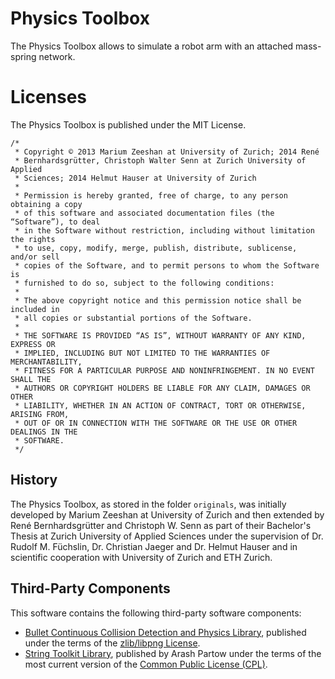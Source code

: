 Physics Toolbox
===============

The Physics Toolbox allows to simulate a robot arm with an attached mass-spring network.

# Licenses
The Physics Toolbox is published under the MIT License.
```
/*
 * Copyright © 2013 Marium Zeeshan at University of Zurich; 2014 René
 * Bernhardsgrütter, Christoph Walter Senn at Zurich University of Applied
 * Sciences; 2014 Helmut Hauser at University of Zurich
 *
 * Permission is hereby granted, free of charge, to any person obtaining a copy
 * of this software and associated documentation files (the “Software”), to deal
 * in the Software without restriction, including without limitation the rights
 * to use, copy, modify, merge, publish, distribute, sublicense, and/or sell
 * copies of the Software, and to permit persons to whom the Software is
 * furnished to do so, subject to the following conditions:
 *
 * The above copyright notice and this permission notice shall be included in
 * all copies or substantial portions of the Software.
 *
 * THE SOFTWARE IS PROVIDED “AS IS”, WITHOUT WARRANTY OF ANY KIND, EXPRESS OR
 * IMPLIED, INCLUDING BUT NOT LIMITED TO THE WARRANTIES OF MERCHANTABILITY,
 * FITNESS FOR A PARTICULAR PURPOSE AND NONINFRINGEMENT. IN NO EVENT SHALL THE
 * AUTHORS OR COPYRIGHT HOLDERS BE LIABLE FOR ANY CLAIM, DAMAGES OR OTHER
 * LIABILITY, WHETHER IN AN ACTION OF CONTRACT, TORT OR OTHERWISE, ARISING FROM,
 * OUT OF OR IN CONNECTION WITH THE SOFTWARE OR THE USE OR OTHER DEALINGS IN THE
 * SOFTWARE.
 */
 ```
 
 ## History
 
 The Physics Toolbox, as stored in the folder `originals`, was initially developed by 
 Marium Zeeshan at University of Zurich and then extended by René Bernhardsgrütter and 
 Christoph W. Senn as part of their Bachelor's Thesis at Zurich University of Applied 
 Sciences under the supervision of Dr. Rudolf M. Füchslin, Dr. Christian Jaeger and 
 Dr. Helmut Hauser and in scientific cooperation with University of Zurich and ETH Zurich.
 
 ## Third-Party Components
 
 This software contains the following third-party software components:
 * [Bullet Continuous Collision Detection and Physics Library](http://bulletphysics.com), published under the terms of the [zlib/libpng License](http://opensource.org/licenses/zlib-license.php).
 * [String Toolkit Library](http://www.partow.net/programming/strtk/index.html), published by Arash Partow under the terms of the most current version of the [Common Public License (CPL)](http://www.opensource.org/licenses/cpl1.0.php).
